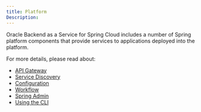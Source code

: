 ```yaml
---
title: Platform
Description: 
---
```


Oracle Backend as a Service for Spring Cloud includes a number of Spring platform components
that provide services to applications deployed into the platform.

For more details, please read about: 

* [API Gateway](./apigw)
* [Service Discovery](./eureka)
* [Configuration](./config)
* [Workflow](./conductor)
* [Spring Admin](./spring-admin)
* [Using the CLI](../development/cli)